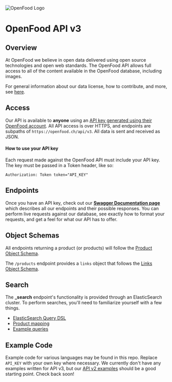 ![OpenFood Logo](/images/OpenFood.png?raw=true "OpenFood")

# OpenFood API v3

## Overview

At OpenFood we believe in open data delivered using open source technologies and open web standards. The OpenFood API allows full access to all of the content available in the OpenFood database, including images.

For general information about our data license, how to contribute, and more, see [here](/README.md).

## Access

Our API is available to **anyone** using an [API key generated using their OpenFood account](https://www.openfood.ch/users/me/api_keys). All API access is over HTTPS, and endpoints are subpaths of `https://openfood.ch/api/v3`. All data is sent and received as JSON.

#### How to use your API key

Each request made against the OpenFood API must include your API key. The key must be passed in a Token header, like so:

```
Authorization: Token token="API_KEY"
```

## Endpoints

Once you have an API key, check out our <b>[Swagger Documentation page](https://www.openfood.ch/api-docs/swaggers/v3)</b> which describes all our endpoints and their possible responses. You can perform live requests against our database, see exactly how to format your requests, and get a feel for what our API has to offer.

## Object Schemas

All endpoints returning a product (or products) will follow the [Product Object Schema](schema/product.md).

The `/products` endpoint provides a `links` object that follows the [Links Object Schema](schema/links.md).

## Search

The **_search** endpoint's functionality is provided through an ElasticSearch cluster. To perform searches, you'll need to familiarize yourself with a few things.

 * [ElasticSearch Query DSL](https://www.elastic.co/guide/en/elasticsearch/reference/current/query-dsl.html)
 * [Product mapping](schema/es_mapping/product.md)
 * [Example queries](code/meta/es_sample_queries_product.md)

## Example Code

Example code for various languages may be found in this repo. Replace `API_KEY` with your own key where necessary. We currently don't have any examples written for API v3, but our [API v2 examples](/v2/code) should be a good starting point. Check back soon!
